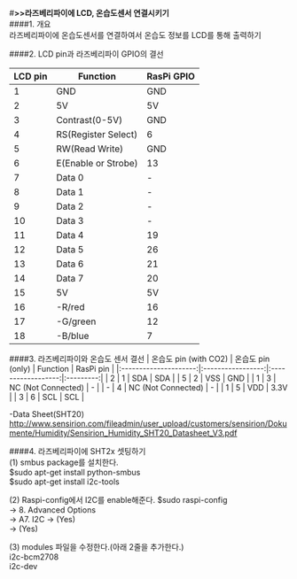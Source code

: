 #**>>라즈베리파이에 LCD, 온습도센서 연결시키기**  
####1. 개요  
라즈베리파이에 온습도센서를 연결하여서 온습도 정보를 LCD를 통해 출력하기

####2. LCD pin과 라즈베리파이 GPIO의 결선  

| LCD pin 	| Function            	| RasPi GPIO 	|
|---------	|---------------------	|------------	|
| 1       	| GND                 	| GND        	|
| 2       	| 5V                  	| 5V         	|
| 3       	| Contrast(0-5V)      	| GND        	|
| 4       	| RS(Register Select) 	| 6          	|
| 5       	| RW(Read Write)      	| GND        	|
| 6       	| E(Enable or Strobe) 	| 13         	|
| 7       	| Data 0              	| -          	|
| 8       	| Data 1              	| -          	|
| 9       	| Data 2              	| -          	|
| 10      	| Data 3              	| -          	|
| 11      	| Data 4              	| 19         	|
| 12      	| Data 5              	| 26         	|
| 13      	| Data 6              	| 21         	|
| 14      	| Data 7              	| 20         	|
| 15      	| 5V                  	| 5V         	|
| 16      	| -R/red              	| 16         	|
| 17      	| -G/green            	| 12         	|
| 18      	| -B/blue             	| 7          	|

####3. 라즈베리파이와 온습도 센서 결선
| 온습도 pin (with CO2) | 온습도 pin (only) |      Function      | RasPi pin |
|:---------------------:|:-----------------:|:------------------:|:---------:|
|           2           |         1         |         SDA        |    SDA    |
|           5           |         2         |         VSS        |    GND    |
|           1           |         3         | NC (Not Connected) |     -     |
|           -           |         4         | NC (Not Connected) |     -     |
|           1           |         5         |         VDD        |    3.3V   |
|           3           |         6         |         SCL        |    SCL    |

-Data Sheet(SHT20)  
http://www.sensirion.com/fileadmin/user_upload/customers/sensirion/Dokumente/Humidity/Sensirion_Humidity_SHT20_Datasheet_V3.pdf

####4. 라즈베리파이에 SHT2x 셋팅하기  
(1) smbus package를 설치한다.  
$sudo apt-get install python-smbus  
$sudo apt-get install i2c-tools  
  
(2) Raspi-config에서 I2C를 enable해준다.
$sudo raspi-config  
-> 8. Advanced Options  
-> A7. I2C
-> (Yes)  
-> (Yes)  
  
(3) modules 파일을 수정한다.(아래 2줄을 추가한다.)  
i2c-bcm2708  
i2c-dev  
  
